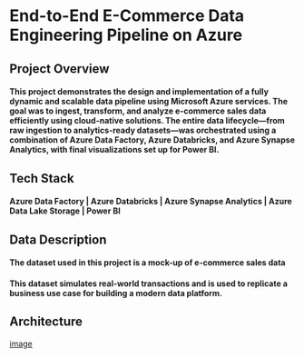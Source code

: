 # End-to-End E-Commerce Data Engineering Pipeline on Azure

## Project Overview
#### This project demonstrates the design and implementation of a fully dynamic and scalable data pipeline using Microsoft Azure services. The goal was to ingest, transform, and analyze e-commerce sales data efficiently using cloud-native solutions. The entire data lifecycle—from raw ingestion to analytics-ready datasets—was orchestrated using a combination of Azure Data Factory, Azure Databricks, and Azure Synapse Analytics, with final visualizations set up for Power BI.

## Tech Stack
#### Azure Data Factory |  Azure Databricks |  Azure Synapse Analytics |  Azure Data Lake Storage |  Power BI

## Data Description
#### The dataset used in this project is a mock-up of e-commerce sales data
#### This dataset simulates real-world transactions and is used to replicate a business use case for building a modern data platform.

## Architecture
[image](https://github.com/user-attachments/assets/d70a8388-9628-4f1c-821f-7136b8b69fcb)
